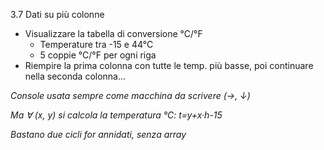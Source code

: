 3.7 Dati su più colonne

* Visualizzare la tabella di conversione °C/°F
  * Temperature tra -15 e 44°C
  * 5 coppie °C/°F per ogni riga
* Riempire la prima colonna con tutte le temp. più basse, poi continuare nella seconda colonna...

_Console usata sempre come macchina da scrivere (→, ↓)_

_Ma ∀ (x, y) si calcola la temperatura °C: t=y+x·h-15_

_Bastano due cicli for annidati, senza array_

